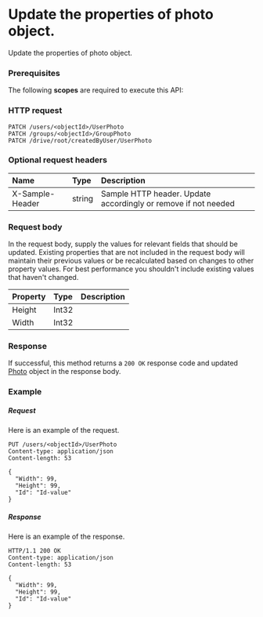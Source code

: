 # Update the properties of photo object.

Update the properties of photo object.
### Prerequisites
The following **scopes** are required to execute this API: 
### HTTP request
<!-- { "blockType": "ignored" } -->
```http
PATCH /users/<objectId>/UserPhoto
PATCH /groups/<objectId>/GroupPhoto
PATCH /drive/root/createdByUser/UserPhoto
```
### Optional request headers
| Name       | Type | Description|
|:-----------|:------|:----------|
| X-Sample-Header  | string  | Sample HTTP header. Update accordingly or remove if not needed|

### Request body
In the request body, supply the values for relevant fields that should be updated. Existing properties that are not included in the request body will maintain their previous values or be recalculated based on changes to other property values. For best performance you shouldn't include existing values that haven't changed.

| Property	   | Type	|Description|
|:---------------|:--------|:----------|
|Height|Int32||
|Width|Int32||

### Response
If successful, this method returns a `200 OK` response code and updated [Photo](../resources/photo.md) object in the response body.
### Example
##### Request
Here is an example of the request.
<!-- {
  "blockType": "request",
  "name": "update_photo"
}-->
```http
PUT /users/<objectId>/UserPhoto
Content-type: application/json
Content-length: 53

{
  "Width": 99,
  "Height": 99,
  "Id": "Id-value"
}
```
##### Response
Here is an example of the response.
<!-- {
  "blockType": "response",
  "truncated": false,
  "@odata.type": "microsoft.graph.photo"
} -->
```http
HTTP/1.1 200 OK
Content-type: application/json
Content-length: 53

{
  "Width": 99,
  "Height": 99,
  "Id": "Id-value"
}
```

<!-- uuid: 1ec6c637-d5ce-4c7c-8510-60a02b97903c
2015-10-25 13:14:09 UTC -->
<!-- {
  "type": "#page.annotation",
  "description": "Update the properties of photo object.",
  "keywords": "",
  "section": "documentation",
  "tocPath": ""
}-->